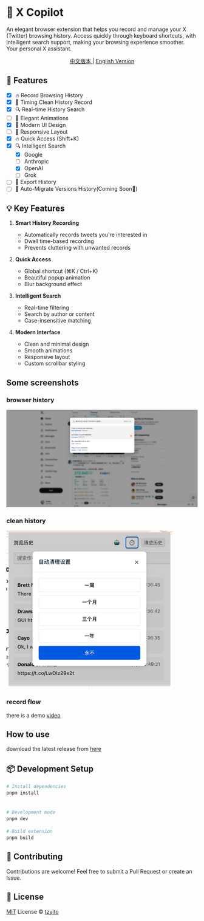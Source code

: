 # 🌟 X Copilot

An elegant browser extension that helps you record and manage your X (Twitter) browsing history. Access quickly through keyboard shortcuts, with intelligent search support, making your browsing experience smoother. Your personal X assistant.

<div align="center">
    <a href="./README.zh-CN.md">
        中文版本
    </a>
    |
    <a href="./README.en-US.md">
        English Version
    </a>
</div>

## 🚀 Features

- [x] 🔥 Record Browsing History
- [x] 🎯 Timing Clean History Record
- [x] 🔍 Real-time History Search
- [ ] 💫 Elegant Animations
- [x] 🌈 Modern UI Design
- [ ] 📱 Responsive Layout
- [x] 🔥 Quick Access (Shift+K)
- [x] 🔍 Intelligent Search
  - [x] Google
  - [ ] Anthropic
  - [x] OpenAI
  - [ ] Grok
- [ ] 📄 Export History
- [ ] 🔄 Auto-Migrate Versions History(Coming Soon💫)

## 💡 Key Features

1. **Smart History Recording**

   - Automatically records tweets you're interested in
   - Dwell time-based recording
   - Prevents cluttering with unwanted records

2. **Quick Access**

   - Global shortcut (⌘K / Ctrl+K)
   - Beautiful popup animation
   - Blur background effect

3. **Intelligent Search**

   - Real-time filtering
   - Search by author or content
   - Case-insensitive matching

4. **Modern Interface**
   - Clean and minimal design
   - Smooth animations
   - Responsive layout
   - Custom scrollbar styling

## Some screenshots

### browser history

![image](./public/screenshots/history.png)

### clean history

![image](./public/screenshots/clean_history.png)

### record flow
<div>
there is a demo 
    <a href="./public/screenshots/video.mp4">
        video
    </a>
</div>


## How to use

download the latest release from [here](https://github.com/Tzyito/x-copilot/releases)

## 📦 Development Setup

```bash
# Install dependencies
pnpm install


# Development mode
pnpm dev

# Build extension
pnpm build
```

## 🤝 Contributing

Contributions are welcome! Feel free to submit a Pull Request or create an Issue.

## 📄 License

[MIT](./LICENSE) License © [tzyito](https://github.com/tzyito)
